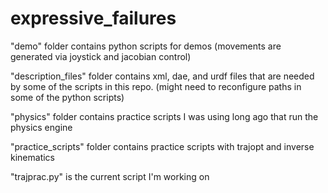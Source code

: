 # expressive_failures

"demo" folder contains python scripts for demos (movements are generated via joystick and jacobian control)

"description_files" folder contains xml, dae, and urdf files that are needed by some of the scripts in this repo. (might need to reconfigure paths in some of the python scripts)

"physics" folder contains practice scripts I was using long ago that run the physics engine

"practice_scripts" folder contains practice scripts with trajopt and inverse kinematics

"trajprac.py" is the current script I'm working on
